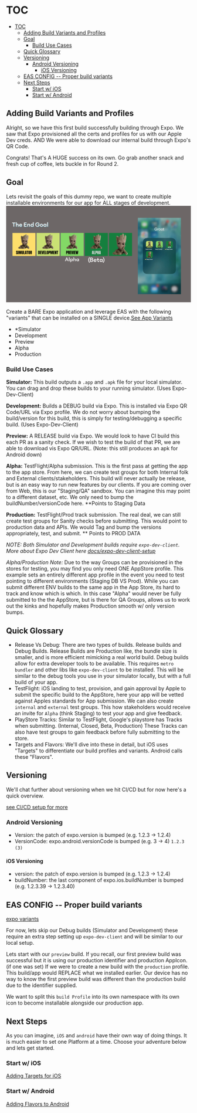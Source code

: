 # TOC

- [TOC](#toc)
  - [Adding Build Variants and Profiles](#adding-build-variants-and-profiles)
  - [Goal](#goal)
    - [Build Use Cases](#build-use-cases)
  - [Quick Glossary](#quick-glossary)
  - [Versioning](#versioning)
    - [Android Versioning](#android-versioning)
      - [iOS Versioning](#ios-versioning)
  - [EAS CONFIG -- Proper build variants](#eas-config----proper-build-variants)
  - [Next Steps](#next-steps)
    - [Start w/ iOS](#start-w-ios)
    - [Start w/ Android](#start-w-android)

## Adding Build Variants and Profiles

Alright, so we have this first build successfully building through Expo.
We saw that Expo provisioned all the certs and profiles for us with our Apple Dev creds.
AND We were able to download our internal build through Expo's QR Code.

Congrats! That's A HUGE success on its own.
Go grab another snack and fresh cup of coffee, lets buckle in for Round 2.

## Goal

Lets revisit the goals of this dummy repo, we want to create multiple installable environments for our app for ALL stages of development.
![end-goal](images/adding-build-variants/end-goal.png)

Create a BARE Expo application and leverage EAS with the following "variants" that can be installed on a SINGLE device.[See App Variants](https://docs.expo.dev/build-reference/variants/)

- *Simulator
- Development
- Preview
- Alpha
- Production

### Build Use Cases

**Simulator:** This build outputs a `.app` and `.apk` file for your local simulator. You can drag and drop these builds to your running simulator. (Uses Expo-Dev-Client)

**Development:** Builds a DEBUG build via Expo. This is installed via Expo QR Code/URL via Expo profile. We do not worry about bumping the build/version for this build, this is simply for testing/debugging a specific build. (Uses Expo-Dev-Client)

**Preview:** A RELEASE build via Expo. We would look to have CI build this each PR as a sanity check. If we wish to test the build of that PR, we are able to download vis Expo QR/URL. (Note: this still produces an apk for Android down)

**Alpha:** TestFlight/Alpha submission. This is the first pass at getting the app to the app store. From here, we can create test groups for both Internal folk and External clients/stakeholders. This build will never actually be release, but is an easy way to run new features by our clients. If you are coming over from Web, this is our "Staging/QA" sandbox. You can imagine this may point to a different dataset, etc. We only need to bump the buildNumber/versionCode here. **Points to Staging Data

**Production:** TestFlight/Prod track submission. The real deal, we can still create test groups for Sanity checks before submitting. This would point to production data and APIs. We would Tag and bump the versions appropriately, test, and submit. ** Points to PROD DATA

*NOTE: Both Simulator and Development builds require `expo-dev-client`. More about Expo Dev Client here [docs/expo-dev-client-setup](./docs/expo-dev-client-setup.md)*

*Alpha/Production Note:* Due to the way Groups can be provisioned in the stores for testing, you may find you only need ONE AppStore profile. This example sets an entirely different app profile in the event you need to test pointing to different environments (Staging DB VS Prod). While you can submit different ENV builds to the same app in the App Store, its hard to track and know which is which. In this case "Alpha" would never be fully submitted to the the AppStore, but is there for QA Groups, allows us to work out the kinks and hopefully makes Production smooth w/ only version bumps.

## Quick Glossary

- Release Vs Debug: There are two types of builds. Release builds and Debug Builds. Release Builds are Production like, the bundle size is smaller, and is more efficient mimicking a real world build. Debug builds allow for extra developer tools to be available. This requires `metro bundler` and other libs like `expo-dev-client` to be installed. This will be similar to the debug tools you use in your simulator locally, but with a full build of your app.
- TestFlight: iOS landing to test, provision, and gain approval by Apple to submit the specific build to the AppStore, here your app will be vetted against Apples standards for App submission. We can also create `internal` and `external` test groups. This how stakeholders would receive an invite for `Alpha` (think Staging) to test your app and give feedback.
- PlayStore Tracks: Similar to TestFlight, Google's playstore has Tracks when submitting. (Internal, Closed, Beta, Production) These Tracks can also have test groups to gain feedback before fully submitting to the store.
- Targets and Flavors: We'll dive into these in detail, but iOS uses "Targets" to differentiate our build profiles and variants. Android calls these "Flavors".

## Versioning

We'll chat further about versioning when we hit CI/CD but for now here's a quick overview.

[see CI/CD setup for more](./11-ci-cd-setup.md)

### Android Versioning

- Version: the patch of expo.version is bumped (e.g. 1.2.3 -> 1.2.4)
- VersionCode: expo.android.versionCode is bumped (e.g. 3 -> 4) `1.2.3 (3)`

#### iOS Versioning

- version: the patch of expo.version is bumped (e.g. 1.2.3 -> 1.2.4)
- buildNumber: the last component of expo.ios.buildNumber is bumped (e.g. 1.2.3.39 -> 1.2.3.40)

## EAS CONFIG -- Proper build variants

[expo variants](https://docs.expo.dev/build-reference/variants/)

For now, lets skip our Debug builds (Simulator and Development) these require an extra step setting up `expo-dev-client` and will be similar to our local setup.

Lets start with our `preview` build.
If you recall, our first preview build was successful but it is using our production identifier and production AppIcon. (if one was set)
If we were to create a new build with the `production` profile. This build/app would REPLACE what we installed earlier.
Our device has no way to know the first preview build was different than the production build due to the identifier supplied.

We want to split this `build Profile` into its own namespace with its own icon to become installable alongside our production app.

## Next Steps

As you can imagine, `iOS` and `android` have their own way of doing things. It is much easier to set one Platform at a time. Choose your adventure below and lets get started.

### Start w/ iOS

[Adding Targets for iOS](./04-ios-adding-build-targets.md)

### Start w/ Android

[Adding Flavors to Android](04-android-adding-flavors.md)
